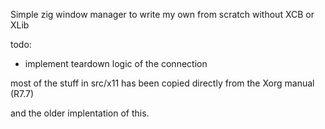 Simple zig window manager to write my own from scratch without XCB or XLib

todo:
- implement teardown logic of the connection

most of the stuff in src/x11 has been copied directly from the Xorg manual (R7.7)

and the older implentation of this.